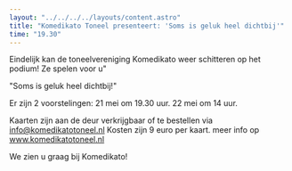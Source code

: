 ```yaml
---
layout: "../../../../layouts/content.astro"
title: "Komedikato Toneel presenteert: 'Soms is geluk heel dichtbij'"
time: "19.30"
---
```


Eindelijk kan de toneelvereniging Komedikato weer schitteren op het podium!
Ze spelen voor u"

"Soms is geluk heel dichtbij!"

Er zijn 2 voorstelingen:
21 mei om 19.30 uur.
22 mei om 14 uur.

Kaarten zijn aan de deur verkrijgbaar of te bestellen via info@komedikatotoneel.nl
Kosten zijn 9 euro per kaart.
meer info op www.komedikatotoneel.nl

We zien u graag bij Komedikato!
